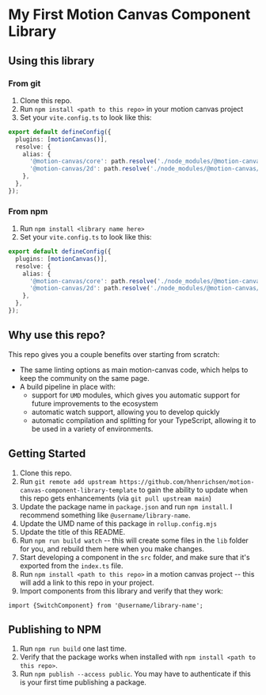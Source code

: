 # My First Motion Canvas Component Library

## Using this library

### From git

1. Clone this repo.
1. Run `npm install <path to this repo>` in your motion canvas project
1. Set your `vite.config.ts` to look like this:

```ts
export default defineConfig({
  plugins: [motionCanvas()],
  resolve: {
    alias: {
      '@motion-canvas/core': path.resolve('./node_modules/@motion-canvas/core'),
      '@motion-canvas/2d': path.resolve('./node_modules/@motion-canvas/2d'),
    },
  },
});
```

### From npm

1. Run `npm install <library name here>`
1. Set your `vite.config.ts` to look like this:

```ts
export default defineConfig({
  plugins: [motionCanvas()],
  resolve: {
    alias: {
      '@motion-canvas/core': path.resolve('./node_modules/@motion-canvas/core'),
      '@motion-canvas/2d': path.resolve('./node_modules/@motion-canvas/2d'),
    },
  },
});
```

## Why use this repo?

This repo gives you a couple benefits over starting from scratch:

- The same linting options as main motion-canvas code, which helps to keep the
  community on the same page.
- A build pipeline in place with:
  - support for `UMD` modules, which gives you automatic support for future
    improvements to the ecosystem
  - automatic watch support, allowing you to develop quickly
  - automatic compilation and splitting for your TypeScript, allowing it to be
    used in a variety of environments.

## Getting Started

1. Clone this repo.
1. Run
   `git remote add upstream https://github.com/hhenrichsen/motion-canvas-component-library-template`
   to gain the ability to update when this repo gets enhancements (via
   `git pull upstream main`)
1. Update the package name in `package.json` and run `npm install`. I recommend
   something like `@username/library-name`.
1. Update the UMD name of this package in `rollup.config.mjs`
1. Update the title of this README.
1. Run `npm run build watch` -- this will create some files in the `lib` folder
   for you, and rebuild them here when you make changes.
1. Start developing a component in the `src` folder, and make sure that it's
   exported from the `index.ts` file.
1. Run `npm install <path to this repo>` in a motion canvas project -- this will
   add a link to this repo in your project.
1. Import components from this library and verify that they work:

```tsx
import {SwitchComponent} from '@username/library-name';
```

## Publishing to NPM

1. Run `npm run build` one last time.
1. Verify that the package works when installed with
   `npm install <path to this repo>`.
1. Run `npm publish --access public`. You may have to authenticate if this is
   your first time publishing a package.
